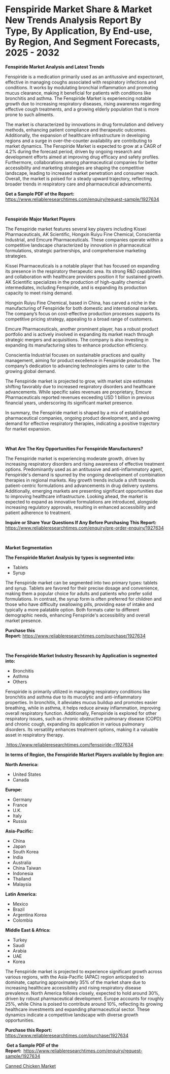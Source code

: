 <p><h1>Fenspiride Market Share & Market New Trends Analysis Report By Type, By Application, By End-use, By Region, And Segment Forecasts, 2025 - 2032</h1></p><p><strong>Fenspiride Market Analysis and Latest Trends</strong></p>
<p><p>Fenspiride is a medication primarily used as an antitussive and expectorant, effective in managing coughs associated with respiratory infections and conditions. It works by modulating bronchial inflammation and promoting mucus clearance, making it beneficial for patients with conditions like bronchitis and asthma. The Fenspiride Market is experiencing notable growth due to increasing respiratory diseases, rising awareness regarding effective cough treatments, and a growing elderly population that is more prone to such ailments.</p><p>The market is characterized by innovations in drug formulation and delivery methods, enhancing patient compliance and therapeutic outcomes. Additionally, the expansion of healthcare infrastructure in developing regions and a surge in over-the-counter availability are contributing to market dynamics. The Fenspiride Market is expected to grow at a CAGR of 4.2% during the forecast period, driven by ongoing research and development efforts aimed at improving drug efficacy and safety profiles. Furthermore, collaborations among pharmaceutical companies for better accessibility and marketing strategies are shaping the competitive landscape, leading to increased market penetration and consumer reach. Overall, the market is poised for a steady upward trajectory, reflecting broader trends in respiratory care and pharmaceutical advancements.</p></p>
<p><strong>Get a Sample PDF of the Report:&nbsp;</strong> <a href="https://www.reliableresearchtimes.com/enquiry/request-sample/1927634?utm_campaign=1994&utm_medium=2&utm_source=Github&utm_content=ia&utm_term=15012025&utm_id=fenspiride">https://www.reliableresearchtimes.com/enquiry/request-sample/1927634</a></p>
<p>&nbsp;</p>
<p><strong>Fenspiride Major Market Players</strong></p>
<p><p>The Fenspiride market features several key players including Kissei Pharmaceuticals, AK Scientific, Hongxin Ruiyu Fine Chemical, Conscientia Industrial, and Emcure Pharmaceuticals. These companies operate within a competitive landscape characterized by innovation in pharmaceutical formulations, strategic partnerships, and comprehensive marketing strategies.</p><p>Kissei Pharmaceuticals is a notable player that has focused on expanding its presence in the respiratory therapeutic area. Its strong R&D capabilities and collaboration with healthcare providers position it for sustained growth. AK Scientific specializes in the production of high-quality chemical intermediates, including Fenspiride, and is expanding its production capacity to meet rising demand.</p><p>Hongxin Ruiyu Fine Chemical, based in China, has carved a niche in the manufacturing of Fenspiride for both domestic and international markets. The company’s focus on cost-effective production processes supports its competitive pricing strategy, appealing to a broad range of customers.</p><p>Emcure Pharmaceuticals, another prominent player, has a robust product portfolio and is actively involved in expanding its market reach through strategic mergers and acquisitions. The company is also investing in expanding its manufacturing sites to enhance production efficiency.</p><p>Conscientia Industrial focuses on sustainable practices and quality management, aiming for product excellence in Fenspiride production. The company’s dedication to advancing technologies aims to cater to the growing global demand.</p><p>The Fenspiride market is projected to grow, with market size estimates shifting favorably due to increased respiratory disorders and healthcare advancements. While specific sales revenues are proprietary, Emcure Pharmaceuticals reported revenues exceeding USD 1 billion in previous financial years, underscoring its significant market presence.</p><p>In summary, the Fenspiride market is shaped by a mix of established pharmaceutical companies, ongoing product development, and a growing demand for effective respiratory therapies, indicating a positive trajectory for market expansion.</p></p>
<p>&nbsp;</p>
<p><strong>What Are The Key Opportunities For Fenspiride Manufacturers?</strong></p>
<p><p>The Fenspiride market is experiencing moderate growth, driven by increasing respiratory disorders and rising awareness of effective treatment options. Predominantly used as an antitussive and anti-inflammatory agent, Fenspiride's demand is spurred by the ongoing development of combination therapies in regional markets. Key growth trends include a shift towards patient-centric formulations and advancements in drug delivery systems. Additionally, emerging markets are presenting significant opportunities due to improving healthcare infrastructure. Looking ahead, the market is expected to expand as innovative formulations are introduced, alongside increasing regulatory approvals, resulting in enhanced accessibility and patient adherence to treatment.</p></p>
<p><strong>Inquire or Share Your Questions If Any Before Purchasing This Report:</strong> <a href="https://www.reliableresearchtimes.com/enquiry/pre-order-enquiry/1927634?utm_campaign=1994&utm_medium=2&utm_source=Github&utm_content=ia&utm_term=15012025&utm_id=fenspiride">https://www.reliableresearchtimes.com/enquiry/pre-order-enquiry/1927634</a></p>
<p>&nbsp;</p>
<p><strong>Market Segmentation</strong></p>
<p><strong>The Fenspiride Market Analysis by types is segmented into:</strong></p>
<p><ul><li>Tablets</li><li>Syrup</li></ul></p>
<p><p>The Fenspiride market can be segmented into two primary types: tablets and syrup. Tablets are favored for their precise dosage and convenience, making them a popular choice for adults and patients who prefer solid formulations. In contrast, the syrup form is often preferred for children and those who have difficulty swallowing pills, providing ease of intake and typically a more palatable option. Both formats cater to different demographic needs, enhancing Fenspiride's accessibility and overall market presence.</p></p>
<p><strong>Purchase this Report:&nbsp;</strong><a href="https://www.reliableresearchtimes.com/purchase/1927634?utm_campaign=1994&utm_medium=2&utm_source=Github&utm_content=ia&utm_term=15012025&utm_id=fenspiride">https://www.reliableresearchtimes.com/purchase/1927634</a></p>
<p>&nbsp;</p>
<p><strong>The Fenspiride Market Industry Research by Application is segmented into:</strong></p>
<p><ul><li>Bronchitis</li><li>Asthma</li><li>Others</li></ul></p>
<p><p>Fenspiride is primarily utilized in managing respiratory conditions like bronchitis and asthma due to its mucolytic and anti-inflammatory properties. In bronchitis, it alleviates mucus buildup and promotes easier breathing, while in asthma, it helps reduce airway inflammation, improving overall respiratory function. Additionally, Fenspiride is explored for other respiratory issues, such as chronic obstructive pulmonary disease (COPD) and chronic cough, expanding its application in various pulmonary disorders. Its versatility enhances treatment options, making it a valuable asset in respiratory therapy.</p></p>
<p><a href="https://www.reliableresearchtimes.com/fenspiride-r1927634?utm_campaign=1994&utm_medium=2&utm_source=Github&utm_content=ia&utm_term=15012025&utm_id=fenspiride">&nbsp;https://www.reliableresearchtimes.com/fenspiride-r1927634</a></p>
<p><strong>In terms of Region, the Fenspiride Market Players available by Region are:</strong></p>
<p>
    <p> <strong> North America: </strong>
        <ul>
            <li>United States</li>
            <li>Canada</li>
        </ul>
        </p> 
    <p> <strong> Europe: </strong>
        <ul>
            <li>Germany</li>
            <li>France</li>
            <li>U.K.</li>
            <li>Italy</li>
            <li>Russia</li>
        </ul>
        </p> 
    <p> <strong> Asia-Pacific: </strong>
        <ul>
            <li>China</li>
            <li>Japan</li>
            <li>South Korea</li>
            <li>India</li>
            <li>Australia</li>
            <li>China Taiwan</li>
            <li>Indonesia</li>
            <li>Thailand</li>
            <li>Malaysia</li>
        </ul>
        </p> 
    <p> <strong> Latin America: </strong>
        <ul>
            <li>Mexico</li>
            <li>Brazil</li>
            <li>Argentina Korea</li>
            <li>Colombia</li>
        </ul>
        </p> 
    <p> <strong> Middle East & Africa: </strong>
        <ul>
            <li>Turkey</li>
            <li>Saudi</li>
            <li>Arabia</li>
            <li>UAE</li>
            <li>Korea</li>
        </ul>
    </p>
    </p>
<p><p>The Fenspiride market is projected to experience significant growth across various regions, with the Asia-Pacific (APAC) region anticipated to dominate, capturing approximately 35% of the market share due to increasing healthcare accessibility and rising respiratory disease prevalence. North America follows closely, expected to hold around 30%, driven by robust pharmaceutical development. Europe accounts for roughly 25%, while China is poised to contribute around 10%, reflecting its growing healthcare investments and expanding pharmaceutical sector. These dynamics indicate a competitive landscape with diverse growth opportunities.</p></p>
<p><strong>Purchase this Report: </strong><a href="https://www.reliableresearchtimes.com/purchase/1927634?utm_campaign=1994&utm_medium=2&utm_source=Github&utm_content=ia&utm_term=15012025&utm_id=fenspiride">https://www.reliableresearchtimes.com/purchase/1927634</a></p>
<p>&nbsp;<strong>Get a Sample PDF of the Report:&nbsp;&nbsp;</strong><a href="https://www.reliableresearchtimes.com/enquiry/request-sample/1927634?utm_campaign=1994&utm_medium=2&utm_source=Github&utm_content=ia&utm_term=15012025&utm_id=fenspiride">https://www.reliableresearchtimes.com/enquiry/request-sample/1927634</a></p>
<p><strong></strong></p>
<p><p><a href="https://github.com/FassouRP/Market-Research-Report-List-6/blob/main/canned-chicken-market.md?utm_campaign=1994&utm_medium=2&utm_source=Github&utm_content=ia&utm_term=15012025&utm_id=fenspiride">Canned Chicken Market</a></p></p>